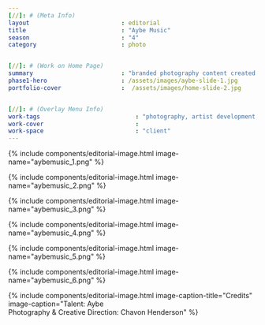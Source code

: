 ```yaml
---
[//]: # (Meta Info)
layout                          : editorial
title 					        : "Aybe Music"
season				            : "4"
category						: photo


[//]: # (Work on Home Page)
summary                         : "branded photography content created for singer and songwriter, AYBE"
phase1-hero                     : /assets/images/aybe-slide-1.jpg
portfolio-cover					:  /assets/images/home-slide-2.jpg


[//]: # (Overlay Menu Info)
work-tags 							: "photography, artist development, brand management, brand strategy"
work-cover							:
work-space 							: "client"
---
```


{% include components/editorial-image.html image-name="aybemusic_1.png" %}

{% include components/editorial-image.html image-name="aybemusic_2.png" %}

{% include components/editorial-image.html image-name="aybemusic_3.png" %}

{% include components/editorial-image.html image-name="aybemusic_4.png" %}

{% include components/editorial-image.html image-name="aybemusic_5.png" %}

{% include components/editorial-image.html image-name="aybemusic_6.png" %}

{% include components/editorial-image.html image-caption-title="Credits" image-caption="Talent: Aybe<br/>Photography & Creative Direction: Chavon Henderson" %}

